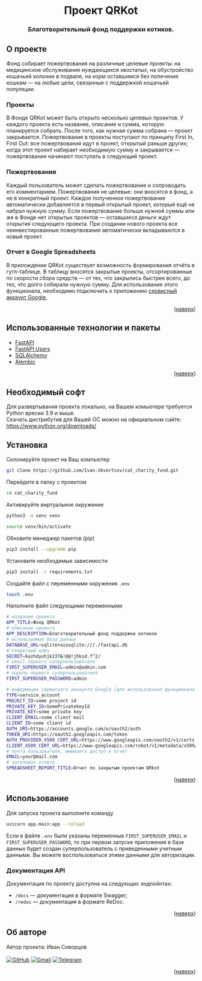 <div id="top"></div>
<div align="center">
<h1>Проект QRKot</h1>
  <h3>
    Благотворительный фонд поддержки котиков.
    <br />
  </h3>
</div>

## О проекте
Фонд собирает пожертвования на различные целевые проекты: на медицинское обслуживание нуждающихся хвостатых, на обустройство кошачьей колонии в подвале, на корм оставшимся без попечения кошкам — на любые цели, связанные с поддержкой кошачьей популяции.
### Проекты
В Фонде QRKot может быть открыто несколько целевых проектов. У каждого проекта есть название, описание и сумма, которую планируется собрать. После того, как нужная сумма собрана — проект закрывается.
Пожертвования в проекты поступают по принципу First In, First Out: все пожертвования идут в проект, открытый раньше других; когда этот проект набирает необходимую сумму и закрывается — пожертвования начинают поступать в следующий проект.
### Пожертвования
Каждый пользователь может сделать пожертвование и сопроводить его комментарием. Пожертвования не целевые: они вносятся в фонд, а не в конкретный проект. Каждое полученное пожертвование автоматически добавляется в первый открытый проект, который ещё не набрал нужную сумму. Если пожертвование больше нужной суммы или же в Фонде нет открытых проектов — оставшиеся деньги ждут открытия следующего проекта. При создании нового проекта все неинвестированные пожертвования автоматически вкладываются в новый проект.

### Отчет в Google Spreadsheets
В прилождении QRKot существует возможность формирования отчёта в гугл-таблице. В таблицу вносятся закрытые проекты, отсортированные по скорости сбора средств — от тех, что закрылись быстрее всего, до тех, что долго собирали нужную сумму. Для использования этого функционала, необходимо подключить к приложению <a href="https://cloud.google.com/iam/docs/service-accounts">сервисный аккаунт Google.</a>

<p align="right">(<a href="#top">наверх</a>)</p>

## Использованные технологии и пакеты
* [FastAPI](https://fastapi.tiangolo.com/)
* [FastAPI Users](https://fastapi-users.github.io/fastapi-users/10.1/)
* [SQLAlchemy](https://www.sqlalchemy.org/)
* [Alembic](https://alembic.sqlalchemy.org/en/latest/index.html)

<p align="right">(<a href="#top">наверх</a>)</p>

## Необходимый софт
Для развертывания проекта локально, на Вашем комьютере требуется Python вресии 3.9 и выше. <br>
Скачать дистрибутив для Вашей ОС можно на официальном сайте: https://www.python.org/downloads/

## Установка
Склонируйте проект на Ваш компьютер
   ```sh
   git clone https://github.com/Ivan-Skvortsov/cat_charity_fund.git
   ```
Перейдите в папку с проектом
   ```sh
   cd cat_charity_fund
   ```
Активируйте виртуальное окружение
   ```sh
   python3 -m venv venv
   ```
   ```sh
   source venv/bin/activate
   ```
Обновите менеджер пакетов (pip)
   ```sh
   pip3 install --upgrade pip
   ```
Установите необходимые зависимости
   ```sh
   pip3 install -r requirements.txt
   ```
Создайте файл с переменными окружения `.env`
   ```sh
   touch .env
   ```
Наполните файл следующими переменными
   ```sh
   # название проекта
   APP_TITLE=Фонд QRKot
   # описание проекта
   APP_DESCRIPTION=Благотворительный фонд поддержки котиков
   # используемая база данных
   DATABASE_URL=sqlite+aiosqlite:///./fastapi.db
   # секретный ключ
   SECRET=kazhdyuhjk237&!@@!jhksd.f^2/
   # email первого суперпользователя
   FIRST_SUPERUSER_EMAIL=admin@admin.com
   # пароль первого суперпользователя
   FIRST_SUPERUSER_PASSWORD=admin
   
   # информация сервисного аккаунта Google (для использования функционала выгрузки отчета в spreadsheets)
   TYPE=service_account
   PROJECT_ID=some project id
   PRIVATE_KEY_ID=SomePrivatekeyId
   PRIVATE_KEY=some private key
   CLIENT_EMAIL=some client mail
   CLIENT_ID=some client id
   AUTH_URI=https://accounts.google.com/o/oauth2/auth
   TOKEN_URI=https://oauth2.googleapis.com/token
   AUTH_PROVIDER_X509_CERT_URL=https://www.googleapis.com/oauth2/v1/certs
   CLIENT_X509_CERT_URL=https://www.googleapis.com/robot/v1/metadata/x509/some-url
   # почта пользователя, имеюзего доступ к отчет
   EMAIL=your@mail.com
   # заголовок отчета
   SPREADSHEET_REPORT_TITLE=Отчет по закрытым проектам QRkot
   ```
<p align="right">(<a href="#top">наверх</a>)</p>

## Использование
Для запуска проекта выполните команду
```sh
uvicorn app.main:app --reload
```
Если в файле `.env` были указаны переменные `FIRST_SUPERUSER_EMAIL` и `FIRST_SUPERUSER_PASSWORD`, то при первом запуске приложения в базе данных будет создан суперпользователь с приведенными учетным данными. Вы можете воспользоваться этими данными для авторизации.

### Документация API
Документация по проекту доступна на следующих эндпойнтах:
 - `/docs` — документация в формате Swagger;
 - `/redoc` — документация в формате ReDoc.
<p align="right">(<a href="#top">наверх</a>)</p>

## Об авторе
Автор проекта: Иван Скворцов<br/><br />
[![GitHub](https://img.shields.io/badge/github-%23121011.svg?style=for-the-badge&logo=github&logoColor=white)](https://github.com/Ivan-Skvortsov/)
[![Gmail](https://img.shields.io/badge/Gmail-D14836?style=for-the-badge&logo=gmail&logoColor=white)](mailto:pprofcheg@gmail.com)
[![Telegram](https://img.shields.io/badge/Telegram-2CA5E0?style=for-the-badge&logo=telegram&logoColor=white)](https://t.me/Profcheg)
<p align="right">(<a href="#top">наверх</a>)</p>
